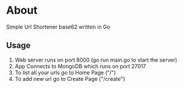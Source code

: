 <h1> About </h1>
<p> Simple Url Shortener base62 written in Go </p>
<h2> Usage </h2>
<ol>
  <li> Web server runs on port 8000 (go run main.go to start the server) </li>
  <li> App Connects to MongoDB which runs on port 27017 </li>
  <li> To list all your urls go to Home Page ("/")</li>
  <li> To add new url go to Create Page ("/create") </li>
</ol>
